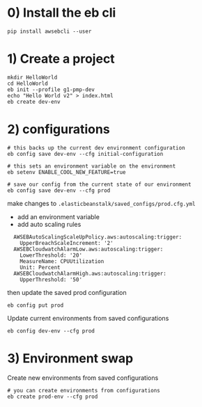 # 0) Install the eb cli
```
pip install awsebcli --user
```

# 1) Create a project
```
mkdir HelloWorld
cd HelloWorld
eb init --profile g1-pmp-dev
echo "Hello World v2" > index.html
eb create dev-env
```

# 2) configurations

```
# this backs up the current dev environment configuration
eb config save dev-env --cfg initial-configuration

# this sets an environment variable on the environment
eb setenv ENABLE_COOL_NEW_FEATURE=true

# save our config from the current state of our environment
eb config save dev-env --cfg prod
```

make changes to `.elasticbeanstalk/saved_configs/prod.cfg.yml`
- add an environment variable
- add auto scaling rules
```
  AWSEBAutoScalingScaleUpPolicy.aws:autoscaling:trigger:
    UpperBreachScaleIncrement: '2'
  AWSEBCloudwatchAlarmLow.aws:autoscaling:trigger:
    LowerThreshold: '20'
    MeasureName: CPUUtilization
    Unit: Percent
  AWSEBCloudwatchAlarmHigh.aws:autoscaling:trigger:
    UpperThreshold: '50'
```

then update the saved prod configuration
```
eb config put prod
```

Update current environments from saved configurations
```
eb config dev-env --cfg prod
```


# 3) Environment swap

Create new environments from saved configurations
```
# you can create environments from configurations
eb create prod-env --cfg prod
```